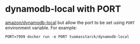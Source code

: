 # dynamodb-local with PORT

[amazon/dynamodb-local](https://hub.docker.com/r/amazon/dynamodb-local) but allow the port to be set using `PORT` environment variable. For example:

    PORT=7999 docker run -e PORT tuomasstarck/dynamodb-local
